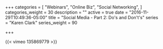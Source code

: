+++
categories = [
  "Webinars",
  "Online Biz",
  "Social Networking",
]
categories_weight = 30
description = ""
active = true
date = "2016-11-29T10:49:36-05:00"
title = "Social Media - Part 2: Do's and Don't's"
series = "Karen Clark"
series_weight = 90

+++

{{< vimeo 135869779 >}}
